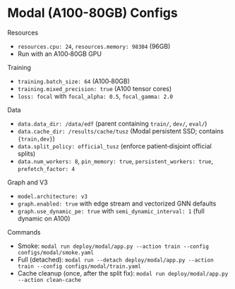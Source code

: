 # Modal (A100-80GB) Configs

Resources

- `resources.cpu: 24`, `resources.memory: 98304` (96GB)
- Run with an A100‑80GB GPU

Training

- `training.batch_size: 64` (A100‑80GB)
- `training.mixed_precision: true` (A100 tensor cores)
- `loss: focal` with `focal_alpha: 0.5`, `focal_gamma: 2.0`

Data

- `data.data_dir: /data/edf` (parent containing `train/`, `dev/`, `eval/`)
- `data.cache_dir: /results/cache/tusz` (Modal persistent SSD; contains `{train,dev}`)
- `data.split_policy: official_tusz` (enforce patient‑disjoint official splits)
- `data.num_workers: 8`, `pin_memory: true`, `persistent_workers: true`, `prefetch_factor: 4`

Graph and V3

- `model.architecture: v3`
- `graph.enabled: true` with edge stream and vectorized GNN defaults
- `graph.use_dynamic_pe: true` with `semi_dynamic_interval: 1` (full dynamic on A100)

Commands

- Smoke: `modal run deploy/modal/app.py --action train --config configs/modal/smoke.yaml`
- Full (detached): `modal run --detach deploy/modal/app.py --action train --config configs/modal/train.yaml`
 - Cache cleanup (once, after the split fix): `modal run deploy/modal/app.py --action clean-cache`
